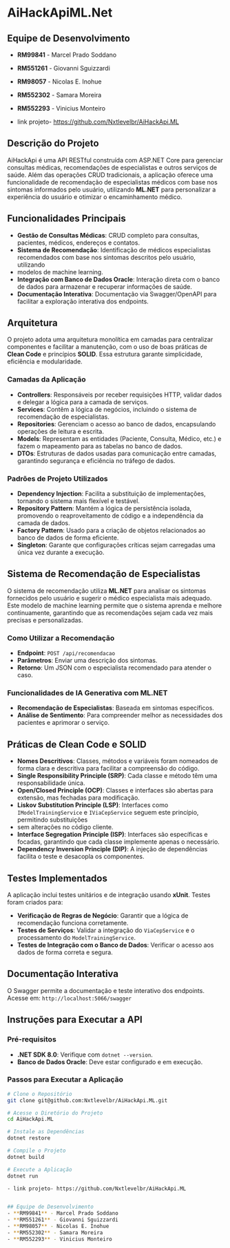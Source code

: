 # AiHackApiML.Net

## Equipe de Desenvolvimento
- **RM99841** - Marcel Prado Soddano
- **RM551261** - Giovanni Sguizzardi
- **RM98057** - Nicolas E. Inohue
- **RM552302** - Samara Moreira
- **RM552293** - Vinicius Monteiro

- link projeto- https://github.com/Nxtlevelbr/AiHackApi.ML

## Descrição do Projeto
AiHackApi é uma API RESTful construída com ASP.NET Core para gerenciar consultas médicas, recomendações de especialistas e outros serviços
de saúde. Além das operações CRUD tradicionais, a aplicação oferece uma funcionalidade de recomendação de especialistas médicos com base nos
sintomas informados pelo usuário, utilizando **ML.NET** para personalizar a experiência do usuário e otimizar o encaminhamento médico.

## Funcionalidades Principais
- **Gestão de Consultas Médicas**: CRUD completo para consultas, pacientes, médicos, endereços e contatos.
- **Sistema de Recomendação**: Identificação de médicos especialistas recomendados com base nos sintomas descritos pelo usuário, utilizando
-  modelos de machine learning.
- **Integração com Banco de Dados Oracle**: Interação direta com o banco de dados para armazenar e recuperar informações de saúde.
- **Documentação Interativa**: Documentação via Swagger/OpenAPI para facilitar a exploração interativa dos endpoints.

## Arquitetura
O projeto adota uma arquitetura monolítica em camadas para centralizar componentes e facilitar a manutenção, com o uso de boas práticas de 
**Clean Code** e princípios **SOLID**. Essa estrutura garante simplicidade, eficiência e modularidade.

### Camadas da Aplicação
- **Controllers**: Responsáveis por receber requisições HTTP, validar dados e delegar a lógica para a camada de serviços.
- **Services**: Contêm a lógica de negócios, incluindo o sistema de recomendação de especialistas.
- **Repositories**: Gerenciam o acesso ao banco de dados, encapsulando operações de leitura e escrita.
- **Models**: Representam as entidades (Paciente, Consulta, Médico, etc.) e fazem o mapeamento para as tabelas no banco de dados.
- **DTOs**: Estruturas de dados usadas para comunicação entre camadas, garantindo segurança e eficiência no tráfego de dados.

### Padrões de Projeto Utilizados
- **Dependency Injection**: Facilita a substituição de implementações, tornando o sistema mais flexível e testável.
- **Repository Pattern**: Mantém a lógica de persistência isolada, promovendo o reaproveitamento de código e a independência da camada de dados.
- **Factory Pattern**: Usado para a criação de objetos relacionados ao banco de dados de forma eficiente.
- **Singleton**: Garante que configurações críticas sejam carregadas uma única vez durante a execução.

## Sistema de Recomendação de Especialistas
O sistema de recomendação utiliza **ML.NET** para analisar os sintomas fornecidos pelo usuário e sugerir o médico especialista mais adequado. 
Este modelo de machine learning permite que o sistema aprenda e melhore continuamente, garantindo que as recomendações sejam cada vez mais precisas
e personalizadas.

### Como Utilizar a Recomendação
- **Endpoint**: `POST /api/recomendacao`
- **Parâmetros**: Enviar uma descrição dos sintomas.
- **Retorno**: Um JSON com o especialista recomendado para atender o caso.

### Funcionalidades de IA Generativa com ML.NET
- **Recomendação de Especialistas**: Baseada em sintomas específicos.
- **Análise de Sentimento**: Para compreender melhor as necessidades dos pacientes e aprimorar o serviço.

## Práticas de Clean Code e SOLID
- **Nomes Descritivos**: Classes, métodos e variáveis foram nomeados de forma clara e descritiva para facilitar a compreensão do código.
- **Single Responsibility Principle (SRP)**: Cada classe e método têm uma responsabilidade única.
- **Open/Closed Principle (OCP)**: Classes e interfaces são abertas para extensão, mas fechadas para modificação.
- **Liskov Substitution Principle (LSP)**: Interfaces como `IModelTrainingService` e `IViaCepService` seguem este princípio, permitindo substituições
-  sem alterações no código cliente.
- **Interface Segregation Principle (ISP)**: Interfaces são específicas e focadas, garantindo que cada classe implemente apenas o necessário.
- **Dependency Inversion Principle (DIP)**: A injeção de dependências facilita o teste e desacopla os componentes.

## Testes Implementados
A aplicação inclui testes unitários e de integração usando **xUnit**. Testes foram criados para:
- **Verificação de Regras de Negócio**: Garantir que a lógica de recomendação funciona corretamente.
- **Testes de Serviços**: Validar a integração do `ViaCepService` e o processamento do `ModelTrainingService`.
- **Testes de Integração com o Banco de Dados**: Verificar o acesso aos dados de forma correta e segura.

## Documentação Interativa
O Swagger permite a documentação e teste interativo dos endpoints. Acesse em: `http://localhost:5066/swagger`

## Instruções para Executar a API

### Pré-requisitos
- **.NET SDK 8.0**: Verifique com `dotnet --version`.
- **Banco de Dados Oracle**: Deve estar configurado e em execução.

### Passos para Executar a Aplicação

```bash
# Clone o Repositório
git clone git@github.com:Nxtlevelbr/AiHackApi.ML.git

# Acesse o Diretório do Projeto
cd AiHackApi.ML

# Instale as Dependências
dotnet restore

# Compile o Projeto
dotnet build

# Execute a Aplicação
dotnet run

- link projeto- https://github.com/Nxtlevelbr/AiHackApi.ML


## Equipe de Desenvolvimento
- **RM99841** - Marcel Prado Soddano
- **RM551261** - Giovanni Sguizzardi
- **RM98057** - Nicolas E. Inohue
- **RM552302** - Samara Moreira
- **RM552293** - Vinicius Monteiro


